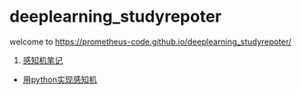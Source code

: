 # deeplearning_studyrepoter
welcome to https://prometheus-code.github.io/deeplearning_studyrepoter/
1. [感知机笔记](https://prometheus-code.github.io/deeplearning_studyrepoter/%E6%84%9F%E7%9F%A5%E6%9C%BA%E7%AC%94%E8%AE%B0.html)
  - [用python实现感知机](https://prometheus-code.github.io/deeplearning_studyrepoter/感知机python实现.ipynb)

